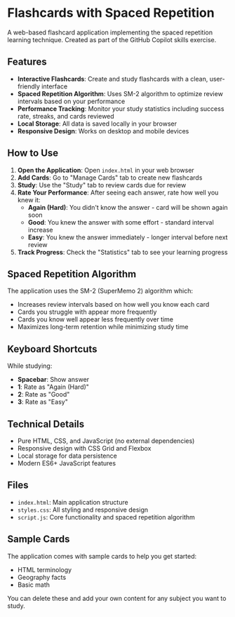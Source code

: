 # Flashcards with Spaced Repetition

A web-based flashcard application implementing the spaced repetition learning technique. Created as part of the GitHub Copilot skills exercise.

## Features

- **Interactive Flashcards**: Create and study flashcards with a clean, user-friendly interface
- **Spaced Repetition Algorithm**: Uses SM-2 algorithm to optimize review intervals based on your performance
- **Performance Tracking**: Monitor your study statistics including success rate, streaks, and cards reviewed
- **Local Storage**: All data is saved locally in your browser
- **Responsive Design**: Works on desktop and mobile devices

## How to Use

1. **Open the Application**: Open `index.html` in your web browser
2. **Add Cards**: Go to "Manage Cards" tab to create new flashcards
3. **Study**: Use the "Study" tab to review cards due for review
4. **Rate Your Performance**: After seeing each answer, rate how well you knew it:
   - **Again (Hard)**: You didn't know the answer - card will be shown again soon
   - **Good**: You knew the answer with some effort - standard interval increase
   - **Easy**: You knew the answer immediately - longer interval before next review
5. **Track Progress**: Check the "Statistics" tab to see your learning progress

## Spaced Repetition Algorithm

The application uses the SM-2 (SuperMemo 2) algorithm which:
- Increases review intervals based on how well you know each card
- Cards you struggle with appear more frequently
- Cards you know well appear less frequently over time
- Maximizes long-term retention while minimizing study time

## Keyboard Shortcuts

While studying:
- **Spacebar**: Show answer
- **1**: Rate as "Again (Hard)"
- **2**: Rate as "Good"  
- **3**: Rate as "Easy"

## Technical Details

- Pure HTML, CSS, and JavaScript (no external dependencies)
- Responsive design with CSS Grid and Flexbox
- Local storage for data persistence
- Modern ES6+ JavaScript features

## Files

- `index.html`: Main application structure
- `styles.css`: All styling and responsive design
- `script.js`: Core functionality and spaced repetition algorithm

## Sample Cards

The application comes with sample cards to help you get started:
- HTML terminology
- Geography facts
- Basic math

You can delete these and add your own content for any subject you want to study.
